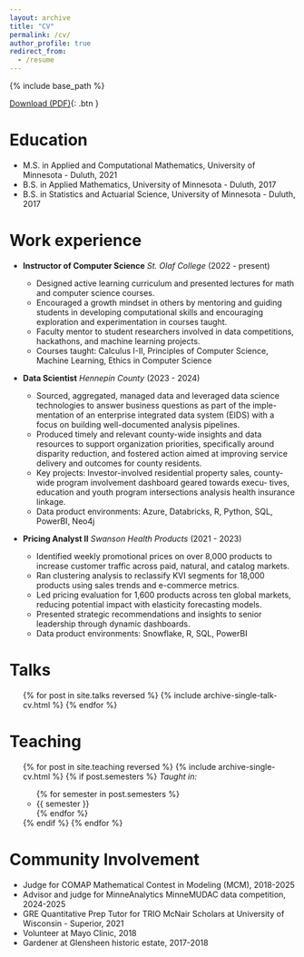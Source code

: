 ```yaml
---
layout: archive
title: "CV"
permalink: /cv/
author_profile: true
redirect_from:
  - /resume
---
```


{% include base_path %}
 
[Download (PDF)](https://chefs-kiss.github.io/website/files/Mandery_CV_2025.pdf){: .btn }


Education
======
* M.S. in Applied and Computational Mathematics, University of Minnesota - Duluth, 2021
* B.S. in Applied Mathematics, University of Minnesota - Duluth, 2017
* B.S. in Statistics and Actuarial Science, University of Minnesota - Duluth, 2017

Work experience
======
* **Instructor of Computer Science** *St. Olaf College* (2022 - present)
  * Designed active learning curriculum and presented lectures for math and computer science courses.
  * Encouraged a growth mindset in others by mentoring and guiding students in developing computational skills and encouraging exploration and experimentation in courses taught.
  * Faculty mentor to student researchers involved in data competitions, hackathons, and machine learning projects.
  * Courses taught: Calculus I-II, Principles of Computer Science, Machine Learning, Ethics in Computer Science

* **Data Scientist** *Hennepin County* (2023 - 2024)
  * Sourced, aggregated, managed data and leveraged data science technologies to answer business questions as part of the imple- mentation of an enterprise integrated data system (EIDS) with a focus on building well-documented analysis pipelines.
  * Produced timely and relevant county-wide insights and data resources to support organization priorities, specifically around disparity reduction, and fostered action aimed at improving service delivery and outcomes for county residents.
  * Key projects: Investor-involved residential property sales, county-wide program involvement dashboard geared towards execu- tives, education and youth program intersections analysis health insurance linkage.
  * Data product environments: Azure, Databricks, R, Python, SQL, PowerBI, Neo4j

* **Pricing Analyst II** *Swanson Health Products* (2021 - 2023)
  * Identified weekly promotional prices on over 8,000 products to increase customer traffic across paid, natural, and catalog markets.
  * Ran clustering analysis to reclassify KVI segments for 18,000 products using sales trends and e-commerce metrics.
  * Led pricing evaluation for 1,600 products across ten global markets, reducing potential impact with elasticity forecasting models.
  * Presented strategic recommendations and insights to senior leadership through dynamic dashboards.
  * Data product environments: Snowflake, R, SQL, PowerBI
  
Talks
======
  <ul>{% for post in site.talks reversed %}
    {% include archive-single-talk-cv.html  %}
  {% endfor %}</ul>
  
Teaching
======
  <ul>{% for post in site.teaching reversed %}
    {% include archive-single-cv.html %}
      {% if post.semesters %}
    <em>Taught in:</em>
    <ul>
      {% for semester in post.semesters %}
        <li>{{ semester }}</li>
      {% endfor %}
    </ul>
    {% endif %}
  {% endfor %}</ul>

Community Involvement
======
* Judge for COMAP Mathematical Contest in Modeling (MCM), 2018-2025
* Advisor and judge for MinneAnalytics MinneMUDAC data competition, 2024-2025
* GRE Quantitative Prep Tutor for TRIO McNair Scholars at University of Wisconsin - Superior, 2021 
* Volunteer at Mayo Clinic, 2018
* Gardener at Glensheen historic estate, 2017-2018
